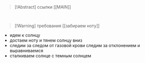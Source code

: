 >[!Abstract] ссылки
>[[MAIN]]

<br>

>[!Warning] требования
> [[забираем ноту]]

- идем к солнцу
- достаем ноту и тянем солнцу вниз
- следим за следом от газовой крови
следим за отклонением и выравниваемся
- сталкиваем солнце с темным солнцем